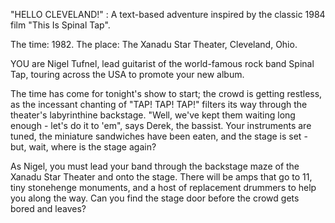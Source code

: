 "HELLO CLEVELAND!" : A text-based adventure inspired by the classic 1984 film "This Is Spinal Tap".

The time: 1982. The place: The Xanadu Star Theater, Cleveland, Ohio. 

YOU are Nigel Tufnel, lead guitarist of the world-famous rock band Spinal Tap, touring across the USA to promote your new album.

The time has come for tonight's show to start; the crowd is getting restless, as the incessant chanting of "TAP! TAP! TAP!" filters its way through the theater's labyrinthine backstage. "Well, we've kept them waiting long enough - let's do it to 'em", says Derek, the bassist. Your instruments are tuned, the miniature sandwiches have been eaten, and the stage is set - but, wait, where is the stage again? 

As Nigel, you must lead your band through the backstage maze of the Xanadu Star Theater and onto the stage. There will be amps that go to 11, tiny stonehenge monuments, and a host of replacement drummers to help you along the way. Can you find the stage door before the crowd gets bored and leaves? 
